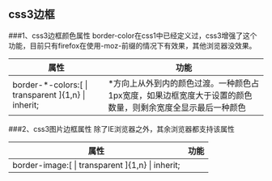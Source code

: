 ## css3边框

###1、css3边框颜色属性
	border-color在css1中已经定义过，css3增强了这个功能，目前只有firefox在使用-moz-前缀的情况下有效果，其他浏览器没效果。

| 属性 | 功能 |
| -------- | ----- | 
| border-*-colors:[<color> \| transparent ]{1,n} \| inherit; | *方向上从外到内的颜色过渡。一种颜色占1px宽度，如果边框宽度大于设置的颜色数量，则剩余宽度全显示最后一种颜色 |

###2、css3图片边框属性
	除了IE浏览器之外，其余浏览器都支持该属性

| 属性 | 功能 |
| -------- | ----- | 
| border-image:[<color> \| transparent ]{1,n} \| inherit; |  |